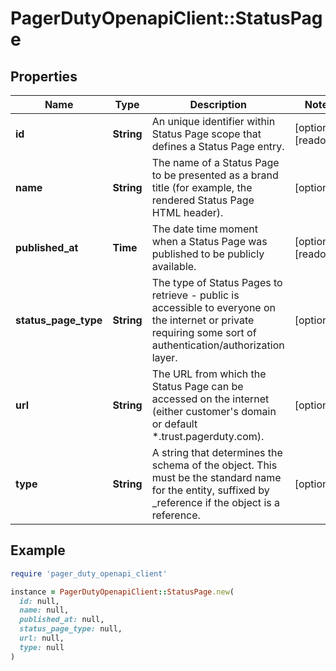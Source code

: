# PagerDutyOpenapiClient::StatusPage

## Properties

| Name | Type | Description | Notes |
| ---- | ---- | ----------- | ----- |
| **id** | **String** | An unique identifier within Status Page scope that defines a Status Page entry. | [optional][readonly] |
| **name** | **String** | The name of a Status Page to be presented as a brand title (for example, the rendered Status Page HTML header). | [optional] |
| **published_at** | **Time** | The date time moment when a Status Page was published to be publicly available. | [optional][readonly] |
| **status_page_type** | **String** | The type of Status Pages to retrieve - public is accessible to everyone on the internet or private requiring some sort of authentication/authorization layer. | [optional] |
| **url** | **String** | The URL from which the Status Page can be accessed on the internet (either customer&#39;s domain or default *.trust.pagerduty.com). | [optional] |
| **type** | **String** | A string that determines the schema of the object. This must be the standard name for the entity, suffixed by _reference if the object is a reference. | [optional] |

## Example

```ruby
require 'pager_duty_openapi_client'

instance = PagerDutyOpenapiClient::StatusPage.new(
  id: null,
  name: null,
  published_at: null,
  status_page_type: null,
  url: null,
  type: null
)
```

